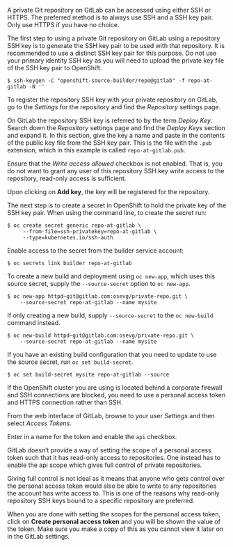 A private Git repository on GitLab can be accessed using either SSH or HTTPS. The preferred method is to always use SSH and a SSH key pair. Only use HTTPS if you have no choice.

The first step to using a private Git repository on GitLab using a repository SSH key is to generate the SSH key pair to be used with that repository. It is recommended to use a distinct SSH key pair for this purpose. Do not use your primary identity SSH key as you will need to upload the private key file of the SSH key pair to OpenShift.

```
$ ssh-keygen -C "openshift-source-builder/repo@gitlab" -f repo-at-gitlab -N ''
```

To register the repository SSH key with your private repository on GitLab, go to the *Settings* for the repository and find the *Repository* settings page.

On GitLab the repository SSH key is referred to by the term *Deploy Key*. Search down the *Repository* settings page and find the *Deploy Keys* section and expand it. In this section, give the key a name and paste in the contents of the public key file from the SSH key pair. This is the file with the ``.pub`` extension, which in this example is called ``repo-at-gitlab.pub``.

Ensure that the *Write access allowed* checkbox is not enabled. That is, you do not want to grant any user of this repository SSH key write access to the repository, read-only access is sufficient.

Upon clicking on **Add key**, the key will be registered for the repository.

The next step is to create a secret in OpenShift to hold the private key of the SSH key pair. When using the command line, to create the secret run:

```
$ oc create secret generic repo-at-gitlab \
     --from-file=ssh-privatekey=repo-at-gitlab \
     --type=kubernetes.io/ssh-auth
```

Enable access to the secret from the builder service account:

```
$ oc secrets link builder repo-at-gitlab
```

To create a new build and deployment using ``oc new-app``, which uses this source secret, supply the ``--source-secret`` option to ``oc new-app``.

```
$ oc new-app httpd~git@gitlab.com:osevg/private-repo.git \
    --source-secret repo-at-gitlab --name mysite
```

If only creating a new build, supply ``--source-secret`` to the ``oc new-build`` command instead.

```
$ oc new-build httpd~git@gitlab.com:osevg/private-repo.git \
    --source-secret repo-at-gitlab --name mysite
```

If you have an existing build configuration that you need to update to use the source secret, run ``oc set build-secret``.

```
$ oc set build-secret mysite repo-at-gitlab --source
```

If the OpenShift cluster you are using is located behind a corporate firewall and SSH connections are blocked, you need to use a personal access token and HTTPS connection rather than SSH.

From the web interface of GitLab, browse to your user *Settings* and then select *Access Tokens*.

Enter in a name for the token and enable the ``api`` checkbox.

GitLab doesn’t provide a way of setting the scope of a personal access token such that it has read-only access to repositories. One instead has to enable the api scope which gives full control of private repositories.

Giving full control is not ideal as it means that anyone who gets control over the personal access token would also be able to write to any repositories the account has write access to. This is one of the reasons why read-only repository SSH keys bound to a specific repository are preferred.

When you are done with setting the scopes for the personal access token, click on **Create personal access token** and you will be shown the value of the token. Make sure you make a copy of this as you cannot view it later on in the GitLab settings.
